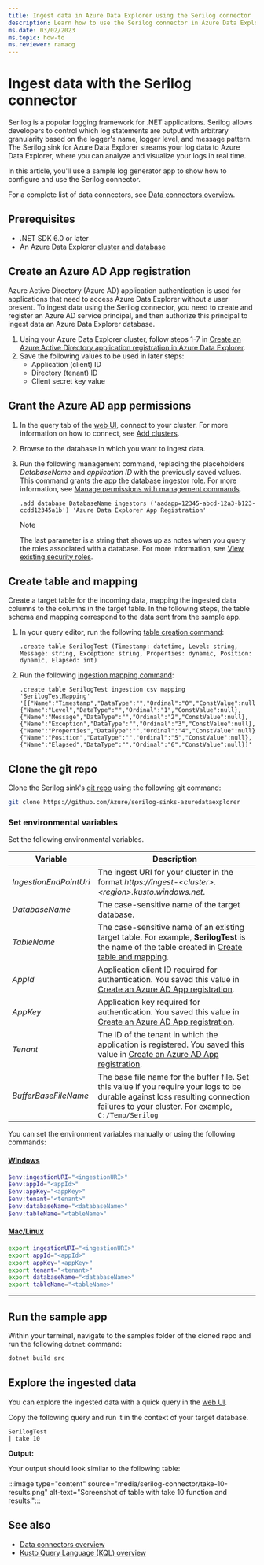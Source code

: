 ```yaml
---
title: Ingest data in Azure Data Explorer using the Serilog connector
description: Learn how to use the Serilog connector in Azure Data Explorer.
ms.date: 03/02/2023
ms.topic: how-to
ms.reviewer: ramacg
---
```

# Ingest data with the Serilog connector

Serilog is a popular logging framework for .NET applications. Serilog allows developers to control which log statements are output with arbitrary granularity based on the logger's name, logger level, and message pattern. The Serilog sink for Azure Data Explorer streams your log data to Azure Data Explorer, where you can analyze and visualize your logs in real time.

In this article, you'll use a sample log generator app to show how to configure and use the Serilog connector.

For a complete list of data connectors, see [Data connectors overview](connector-overview.md).

## Prerequisites

* .NET SDK 6.0 or later
* An Azure Data Explorer [cluster and database](create-cluster-database-portal.md)

## Create an Azure AD App registration

Azure Active Directory (Azure AD) application authentication is used for applications that need to access Azure Data Explorer without a user present. To ingest data using the Serilog connector, you need to create and register an Azure AD service principal, and then authorize this principal to ingest data an Azure Data Explorer database.

1. Using your Azure Data Explorer cluster, follow steps 1-7 in [Create an Azure Active Directory application registration in Azure Data Explorer](provision-azure-ad-app.md).
1. Save the following values to be used in later steps:
    * Application (client) ID
    * Directory (tenant) ID
    * Client secret key value

## Grant the Azure AD app permissions

1. In the query tab of the [web UI](https://dataexplorer.azure.com/), connect to your cluster. For more information on how to connect, see [Add clusters](web-query-data.md#add-clusters).
1. Browse to the database in which you want to ingest data.
1. Run the following management command, replacing the placeholders *DatabaseName* and *application ID* with the previously saved values. This command grants the app the [database ingestor](kusto/management/access-control/role-based-access-control.md) role. For more information, see [Manage permissions with management commands](manage-database-permissions.md#manage-permissions-with-management-commands).

    ```kusto
    .add database DatabaseName ingestors ('aadapp=12345-abcd-12a3-b123-ccdd12345a1b') 'Azure Data Explorer App Registration'
    ```

    > [!NOTE]
    > The last parameter is a string that shows up as notes when you query the roles associated with a database. For more information, see [View existing security roles](kusto/management/manage-database-security-roles.md#view-existing-security-roles).

## Create table and mapping

Create a target table for the incoming data, mapping the ingested data columns to the columns in the target table. In the following steps, the table schema and mapping correspond to the data sent from the sample app.

1. In your query editor, run the following [table creation command](kusto/management/create-table-command.md):

    ```kusto
    .create table SerilogTest (Timestamp: datetime, Level: string, Message: string, Exception: string, Properties: dynamic, Position: dynamic, Elapsed: int)
    ```

1. Run the following [ingestion mapping command](kusto/management/create-ingestion-mapping-command.md):

    ```kusto
    .create table SerilogTest ingestion csv mapping 'SerilogTestMapping' '[{"Name":"Timestamp","DataType":"","Ordinal":"0","ConstValue":null},{"Name":"Level","DataType":"","Ordinal":"1","ConstValue":null},{"Name":"Message","DataType":"","Ordinal":"2","ConstValue":null},{"Name":"Exception","DataType":"","Ordinal":"3","ConstValue":null},{"Name":"Properties","DataType":"","Ordinal":"4","ConstValue":null},{"Name":"Position","DataType":"","Ordinal":"5","ConstValue":null},{"Name":"Elapsed","DataType":"","Ordinal":"6","ConstValue":null}]'
    ```

## Clone the git repo

Clone the Serilog sink's [git repo](https://github.com/Azure/serilog-sinks-azuredataexplorer) using the following git command:

```bash
git clone https://github.com/Azure/serilog-sinks-azuredataexplorer
```

### Set environmental variables

Set the following environmental variables.

| Variable | Description |
|---|---|
| *IngestionEndPointUri* | The ingest URI for your cluster in the format *https://ingest-\<cluster>.\<region>.kusto.windows.net*. |
| *DatabaseName* | The case-sensitive name of the target database. |
| *TableName* | The case-sensitive name of an existing target table. For example, **SerilogTest** is the name of the table created in [Create table and mapping](#create-table-and-mapping). |
| *AppId* | Application client ID required for authentication. You saved this value in [Create an Azure AD App registration](#create-an-azure-ad-app-registration). |
| *AppKey* | Application key required for authentication. You saved this value in [Create an Azure AD App registration](#create-an-azure-ad-app-registration). |
| *Tenant* | The ID of the tenant in which the application is registered. You saved this value in [Create an Azure AD App registration](#create-an-azure-ad-app-registration). |
| *BufferBaseFileName* | The base file name for the buffer file. Set this value if you require your logs to be durable against loss resulting connection failures to your cluster. For example, `C:/Temp/Serilog` |

You can set the environment variables manually or using the following commands:

#### [Windows](#tab/windows)

```powershell
$env:ingestionURI="<ingestionURI>"
$env:appId="<appId>"
$env:appKey="<appKey>"
$env:tenant="<tenant>"
$env:databaseName="<databaseName>"
$env:tableName="<tableName>"
```

#### [Mac/Linux](#tab/linux)

```bash
export ingestionURI="<ingestionURI>"
export appId="<appId>"
export appKey="<appKey>"
export tenant="<tenant>"
export databaseName="<databaseName>"
export tableName="<tableName>"
```

---

## Run the sample app

Within your terminal, navigate to the samples folder of the cloned repo and run the following `dotnet` command:

```bash
dotnet build src
```

## Explore the ingested data

You can explore the ingested data with a quick query in the [web UI](https://dataexplorer.azure.com/).

Copy the following query and run it in the context of your target database.

```kusto
SerilogTest
| take 10
```

**Output:**

Your output should look similar to the following table:

:::image type="content" source="media/serilog-connector/take-10-results.png" alt-text="Screenshot of table with take 10 function and results.":::

## See also

* [Data connectors overview](connector-overview.md)
* [Kusto Query Language (KQL) overview](kusto/query/index.md)
